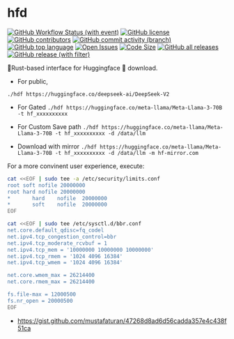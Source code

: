 # hfd

[![GitHub Workflow Status (with event)](https://img.shields.io/github/actions/workflow/status/AUTOM77/hfd/ci.yml)](https://github.com/AUTOM77/hfd/actions)
[![GitHub license](https://img.shields.io/github/license/AUTOM77/hfd)](./LICENSE)
[![GitHub contributors](https://img.shields.io/github/contributors/AUTOM77/hfd)](https://github.com/AUTOM77/hfd/graphs/contributors)
[![GitHub commit activity (branch)](https://img.shields.io/github/commit-activity/m/AUTOM77/hfd)](https://github.com/AUTOM77/hfd/commits)
[![GitHub top language](https://img.shields.io/github/languages/top/AUTOM77/hfd?logo=rust&label=)](./hfd-cli/Cargo.toml#L4)
[![Open Issues](https://img.shields.io/github/issues/AUTOM77/hfd)](https://github.com/AUTOM77/hfd/issues)
[![Code Size](https://img.shields.io/github/languages/code-size/AUTOM77/hfd)](.)
[![GitHub all releases](https://img.shields.io/github/downloads/AUTOM77/hfd/total?logo=github)](https://github.com/AUTOM77/hfd/releases)  
[![GitHub release (with filter)](https://img.shields.io/github/v/release/AUTOM77/hfd?logo=github)](https://github.com/AUTOM77/hfd/releases)


🎈Rust-based interface for Huggingface 🤗 download.

- For public, 

`./hdf https://huggingface.co/deepseek-ai/DeepSeek-V2`

- For Gated
`./hdf https://huggingface.co/meta-llama/Meta-Llama-3-70B -t hf_xxxxxxxxxx`

- For Custom Save path
`./hdf https://huggingface.co/meta-llama/Meta-Llama-3-70B -t hf_xxxxxxxxxx -d /data/llm`

- Download with mirror
`./hdf https://huggingface.co/meta-llama/Meta-Llama-3-70B -t hf_xxxxxxxxxx -d /data/llm -m hf-mirror.com`

For a more convinent user experience, execute:

```bash
cat <<EOF | sudo tee -a /etc/security/limits.conf
root soft nofile 20000000
root hard nofile 20000000
*       hard    nofile  20000000
*       soft    nofile  20000000
EOF

cat <<EOF | sudo tee /etc/sysctl.d/bbr.conf
net.core.default_qdisc=fq_codel
net.ipv4.tcp_congestion_control=bbr
net.ipv4.tcp_moderate_rcvbuf = 1
net.ipv4.tcp_mem = '10000000 10000000 10000000'
net.ipv4.tcp_rmem = '1024 4096 16384'
net.ipv4.tcp_wmem = '1024 4096 16384'

net.core.wmem_max = 26214400
net.core.rmem_max = 26214400

fs.file-max = 12000500
fs.nr_open = 20000500
EOF
```

- https://gist.github.com/mustafaturan/47268d8ad6d56cadda357e4c438f51ca